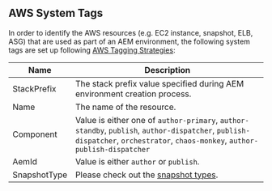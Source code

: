 AWS System Tags
---------------

In order to identify the AWS resources (e.g. EC2 instance, snapshot, ELB, ASG) that are used as part of an AEM environment, the following system tags are set up following [AWS Tagging Strategies](https://aws.amazon.com/answers/account-management/aws-tagging-strategies/):

| Name | Description |
|------|-------------|
| StackPrefix | The stack prefix value specified during AEM environment creation process. |
| Name | The name of the resource. |
| Component | Value is either one of `author-primary`, `author-standby`, `publish`, `author-dispatcher`, `publish-dispatcher`, `orchestrator`, `chaos-monkey`, `author-publish-dispatcher` |
| AemId | Value is either `author` or `publish`. |
| SnapshotType | Please check out the [snapshot types](snapshot-types.md). |
